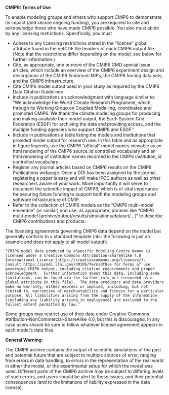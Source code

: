 **CMIP6: Terms of Use**

To enable modeling groups and others who support CMIP6 to demonstrate its impact (and secure ongoing funding), you are required to cite and acknowledge those who have made CMIP6 possible. You also must abide by any licensing restrictions. Specifically, you must

- Adhere to any licensing restrictions stated in the “license” global attribute found in the netCDF file headers of each CMIP6 output file. (Note that the restrictions differ depending on the model; see below for further information.)
- Cite, as appropriate, one or more of the CMIP6 GMD special issue articles, which include an overview of the CMIP6 experiment design and descriptions of the CMIP6 Endorsed-MIPs, the CMIP6 forcing data sets, and the CMIP6 infrastructure.
- Cite CMIP6 model output used in your study as required by the CMIP6 Data Citation Guidelines
- Include in publications an acknowledgment with language similar to: “We acknowledge the World Climate Research Programme, which, through its Working Group on Coupled Modelling, coordinated and promoted CMIP6. We thank the climate modeling groups for producing and making available their model output, the Earth System Grid Federation (ESGF) for archiving the data and providing access, and the multiple funding agencies who support CMIP6 and ESGF.”
- Include in publications a table listing the models and institutions that provided model output for research use. In this table and as appropriate in figure legends, use the CMIP6 “official” model names viewable as an html rendering of the CMIP6 source_id controlled vocabulary and an html rendering of institution names recorded in the CMIP6 institution_id controlled vocabulary
- Register any journal articles based on CMIP6 results on the CMIP6 Publications webpage. Once a DOI has been assigned by the journal, registering a paper is easy and will make IPCC authors as well as other researchers aware of your work. More importantly it will serve to document the scientific impact of CMIP6, which is of vital importance for securing future funding to support both the modeling groups and software infrastructure of CMIP.
- Refer to the collection of CMIP6 models as the “CMIP6 multi-model ensemble” (or similar) and use, as appropriate, phrases like “CMIP6 multi-model [archive/output/results/simulations/dataset/…]” to describe CMIP6 contributions and products.

The licensing agreements governing CMIP6 data depend on the model but generally conform to a standard template (nb.: the following is just an example and does not apply to all model output):

```
“CMIP6 model data produced by <Specific Modeling Centre Name> is licensed under a Creative Commons Attribution-ShareAlike 4.0 International License (https://creativecommons.org/licenses/).  Consult https://pcmdi.llnl.gov/CMIP6/TermsOfUse for terms of use governing CMIP6 output, including citation requirements and proper acknowledgment.  Further information about this data, including some limitations, can be found via the further_info_url (recorded as a global attribute in this file).  The data producers and data providers make no warranty, either express or implied, including, but not limited to, warranties of merchantability and fitness for a particular purpose. All liabilities arising from the supply of the information (including any liability arising in negligence) are excluded to the fullest extent permitted by law.”
```

Some groups may restrict use of their data under Creative Commons Attribution-NonCommercial-ShareAlike 4.0, but this is discouraged. In any case users should be sure to follow whatever license agreement appears in each model’s data files.

**General Warning:**

The CMIP6 archive contains the output of scientific simulations of the past and potential future that are subject to multiple sources of error, ranging from errors in data handling, to errors in the representation of the real world in either the model, or the experimental setup for which the model was used. Different parts of the CMIP6 archive may be subject to differing levels of such errors, and users should be alert to these issues, and their potential consequences (and to the limitations of liability expressed in the data license).